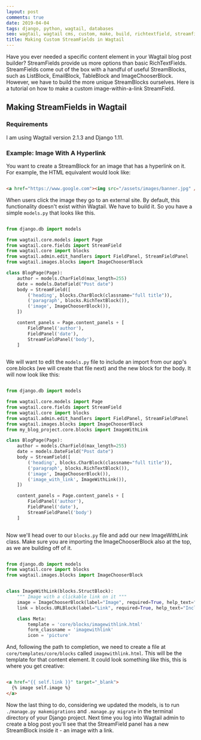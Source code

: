 ```yaml
---
layout: post
comments: true
date: 2019-04-04
tags: django, python, wagtail, databases
seo: wagtail, wagtail cms, custom, make, build, richtextfield, streamfield, richtextfields, streamfields, richtextblock, richtextblocks, django, python, py
title: Making Custom StreamFields in Wagtail
---
```


Have you ever needed a specific content element in your Wagtail blog post builder? StreamFields provide us more
options than basic RichTextFields. StreamFields come out of the box with a handful of useful StreamBlocks, such as 
ListBlock, EmailBlock, TableBlock and ImageChooserBlock.
However, we have to build the more unique StreamBlocks ourselves. Here is a tutorial on 
how to make a custom image-within-a-link StreamField.

## Making StreamFields in Wagtail

### Requirements

I am using Wagtail version 2.1.3 and Django 1.11.

### Example: Image With A Hyperlink

You want to create a StreamBlock for an image that has a hyperlink on it. For example, the HTML equivalent would look like:

```html

<a href="https://www.google.com"><img src="/assets/images/banner.jpg" /></a>

```

When users click the image they go to an external site. By default, this functionality doesn't exist within Wagtail. We
have to build it. So you have a simple ```models.py``` that looks like this. 

```python

from django.db import models

from wagtail.core.models import Page
from wagtail.core.fields import StreamField
from wagtail.core import blocks
from wagtail.admin.edit_handlers import FieldPanel, StreamFieldPanel
from wagtail.images.blocks import ImageChooserBlock

class BlogPage(Page):
    author = models.CharField(max_length=255)
    date = models.DateField("Post date")
    body = StreamField([
        ('heading', blocks.CharBlock(classname="full title")),
        ('paragraph', blocks.RichTextBlock()),
        ('image', ImageChooserBlock()),
    ])

    content_panels = Page.content_panels + [
        FieldPanel('author'),
        FieldPanel('date'),
        StreamFieldPanel('body'),
    ]
    
```

We will want to edit the ```models.py``` file to include an import from our app's core.blocks (we will 
create that file next) and the new block for the body. It will now look like this:

```python

from django.db import models

from wagtail.core.models import Page
from wagtail.core.fields import StreamField
from wagtail.core import blocks
from wagtail.admin.edit_handlers import FieldPanel, StreamFieldPanel
from wagtail.images.blocks import ImageChooserBlock
from my_blog_project.core.blocks import ImageWithLink

class BlogPage(Page):
    author = models.CharField(max_length=255)
    date = models.DateField("Post date")
    body = StreamField([
        ('heading', blocks.CharBlock(classname="full title")),
        ('paragraph', blocks.RichTextBlock()),
        ('image', ImageChooserBlock()),
        ('image_with_link', ImageWithLink()),
    ])

    content_panels = Page.content_panels + [
        FieldPanel('author'),
        FieldPanel('date'),
        StreamFieldPanel('body')
    ]
    
```

Now we'll head over to our ```blocks.py``` file and add our new ImageWithLink class. Make sure you are 
importing the ImageChooserBlock also at the top, as we are building off of it.

```python

from django.db import models
from wagtail.core import blocks
from wagtail.images.blocks import ImageChooserBlock


class ImageWithLink(blocks.StructBlock):
    """ Image with a clickable link on it """
    image = ImageChooserBlock(label="Image", required=True, help_text="Must be at least 2048 x 1535 for full screen images"))
    link = blocks.URLBlock(label="Link", required=True, help_text="Include https:// or http://")

    class Meta:
        template = 'core/blocks/imagewithlink.html'
        form_classname = 'imagewithlink'
        icon = 'picture'

```

And, following the path to completion, we need to create a file at ```core/templates/core/blocks``` called ```imagewithlink.html```. This
will be the template for that content element. It could look something like this, this is where you get creative:

```html

<a href="{{ self.link }}" target="_blank">
  {% image self.image %}
</a>

```

Now the last thing to do, considering we updated the models, is to run ```./manage.py makemigrations``` and ```.manage.py migrate``` in the terminal 
directory of your Django project. Next time you log into Wagtail admin to create a blog post you'll see that the 
StreamField panel has a new StreamBlock inside it - an image with a link.







